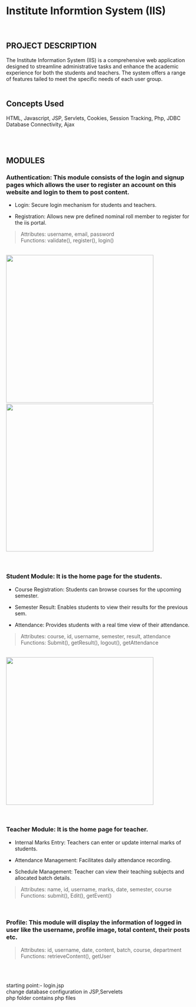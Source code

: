 # Institute Informtion System (IIS)
<br>

## PROJECT DESCRIPTION
The Institute Information System (IIS) is a comprehensive web application designed to streamline administrative tasks and enhance the academic experience for both the students and teachers. The system offers a range of features tailed to meet the specific needs of each user group.
<br>
<br>

## Concepts Used 
HTML, Javascript, JSP, Servlets, Cookies, Session Tracking, Php, JDBC Database Connectivity, Ajax

<br>
<br>

## MODULES
### Authentication: This module consists of the login and signup pages which allows the user to register an account on this website and login to them to post content.

-	Login: Secure login mechanism for students and teachers.

-	Registration: Allows new pre defined nominal roll member to register for the iis portal.

> Attributes: username, email, password
> <br>
> Functions: validate(), register(), login()
<br>
<img src="https://github.com/user-attachments/assets/faa2bab6-bc30-4b1f-a3a4-cd78b75e5521" width="400">
&nbsp
<img src="https://github.com/user-attachments/assets/3633882e-be1a-46a6-a3fb-eaf7ac661b2b" width="400">
<br>
<br>
<br>

### Student Module: It is the home page for the students.

-	Course Registration: Students can browse courses for the upcoming semester.

-	Semester Result: Enables students to view their results for the previous sem.

-	Attendance: Provides students with a real time view of their attendance.

> Attributes: course, id, username, semester, result, attendance
> <br>
>Functions: Submit(), getResult(), logout(), getAttendance
<br>
<img src="https://github.com/user-attachments/assets/19a444cc-5a00-427b-93c9-b1add1633e97" width="400">
<br>
<br>
<br>

###	Teacher Module: It is the home page for teacher.

-	Internal Marks Entry: Teachers can enter or update internal marks of students. 

-	Attendance Management: Facilitates daily attendance recording. 

-	Schedule Management: Teacher can  view their teaching subjects and allocated batch details.

> Attributes: name, id, username, marks, date, semester, course
> <br>
> Functions: submit(), Edit(), getEvent() 
<br>

### Profile: This module will display the information of logged in user like the username, profile image, total content, their posts etc. 

> Attributes: id, username, date, content, batch, course, department
> <br>
> Functions: retrieveContent(), getUser 

<br>
<br>

starting point:- login.jsp
<br>
change database configuration in JSP,Servelets
<br>
php folder contains php files
